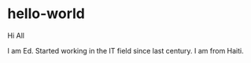# hello-world

Hi All

I am Ed.  Started working in the IT field since last century.
I am from Haiti.
